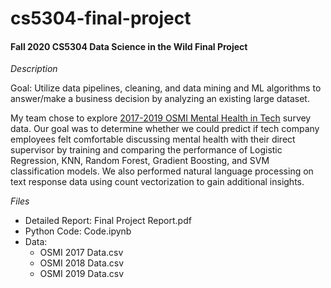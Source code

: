 # cs5304-final-project

#### Fall 2020 CS5304 Data Science in the Wild Final Project 

*Description* 

Goal: Utilize data pipelines, cleaning, and data mining and ML algorithms to answer/make a business decision by analyzing an existing large dataset. 

My team chose to explore [2017-2019 OSMI Mental Health in Tech](https://osmihelp.org/research) survey data. Our goal was to determine whether we could predict if tech company employees felt comfortable discussing mental health with their direct supervisor by training and comparing the performance of Logistic Regression, KNN, Random Forest, Gradient Boosting, and SVM classification models. We also performed natural language processing on text response data using count vectorization to gain additional insights.

*Files*
* Detailed Report: Final Project Report.pdf
* Python Code: Code.ipynb
* Data:
  * OSMI 2017 Data.csv
  * OSMI 2018 Data.csv
  * OSMI 2019 Data.csv
